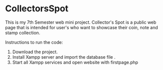 # CollectorsSpot
This is my 7th Semester web mini project. Collector's Spot is a public web page that is intended for user's who want to showcase their coin, note and stamp collection.


Instructions to run the code:
1. Download the project.
2. Install Xampp server and import the database file .
3. Start all Xampp services and open website with firstpage.php
